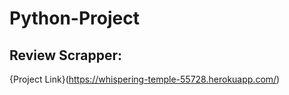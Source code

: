 # Python-Project

## Review Scrapper: 
{Project Link}(https://whispering-temple-55728.herokuapp.com/)

